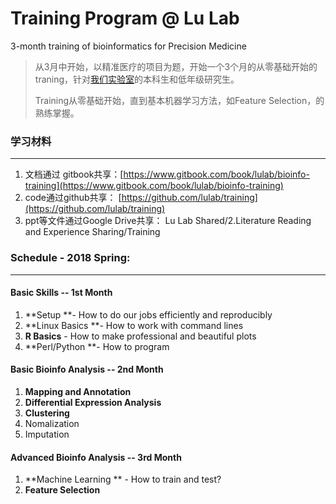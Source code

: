 # Training Program @ Lu Lab

3-month training of bioinformatics for Precision Medicine

> 从3月中开始，以精准医疗的项目为题，开始一个3个月的从零基础开始的traning，针对[我们实验室](http://bioinfo.life.tsinghua.edu.cn)的本科生和低年级研究生。
>
> Training从零基础开始，直到基本机器学习方法，如Feature Selection，的熟练掌握。

### 学习材料

---

1. 文档通过 gitbook共享：[https://www.gitbook.com/book/lulab/bioinfo-training](https://www.gitbook.com/book/lulab/bioinfo-training)
2. code通过github共享： [https://github.com/lulab/training](https://github.com/lulab/training)
3. ppt等文件通过Google Drive共享： Lu Lab Shared/2.Literature Reading and Experience Sharing/Training 

### Schedule - 2018 Spring:

---

#### Basic Skills  -- 1st Month

1. **Setup **- How to do our jobs efficiently and reproducibly 
2. **Linux Basics **- How to work with command lines
3. **R Basics** - How to make professional and beautiful plots
4. **Perl/Python **- How to program

#### Basic Bioinfo Analysis  -- 2nd Month

1. **Mapping and Annotation**
2. **Differential Expression Analysis**
3. **Clustering**
4. Nomalization 
5. Imputation

#### Advanced Bioinfo Analysis  -- 3rd Month

1. **Machine Learning ** - How to train and test?
2. **Feature Selection**




